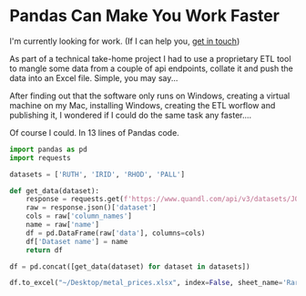 # Pandas Can Make You Work Faster
I'm currently looking for work. (If I can help you, [get in touch](https://backhand.tech/contact.html#contact))

As part of a technical take-home project I had to use a proprietary ETL tool to mangle some data from a couple of api endpoints, collate it and push the data into an Excel file. Simple, you may say...

After finding out that the software only runs on Windows, creating a virtual machine on my Mac, installing Windows, creating the ETL worflow and publishing it, I wondered if I could do the same task any faster....

Of course I could. In 13 lines of Pandas code.



```python
import pandas as pd
import requests
```


```python
datasets = ['RUTH', 'IRID', 'RHOD', 'PALL']
```


```python
def get_data(dataset):
    response = requests.get(f'https://www.quandl.com/api/v3/datasets/JOHNMATT/{dataset}?api_key={api_key}')
    raw = response.json()['dataset']
    cols = raw['column_names']
    name = raw['name']
    df = pd.DataFrame(raw['data'], columns=cols)
    df['Dataset name'] = name
    return df
```


```python
df = pd.concat([get_data(dataset) for dataset in datasets])
```


```python
df.to_excel("~/Desktop/metal_prices.xlsx", index=False, sheet_name='Rare Metal Prices')
```
